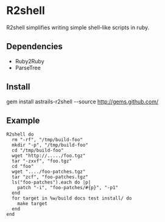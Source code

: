 R2shell
=======

R2shell simplifies writing simple shell-like scripts in ruby.

Dependencies
------------

* Ruby2Ruby
* ParseTree

Install
-------

gem install astrails-r2shell --source http://gems.github.com/

Example
-------

	R2shell do
	  rm "-rf", "/tmp/build-foo"
	  mkdir "-p", "/tmp/build-foo"
	  cd "/tmp/build-foo"
	  wget "http://...../foo.tgz"
	  tar "-zxvf", "foo.tgz"
	  cd "foo"
	  wget "..../foo-patches.tgz"
	  tar "zcf", "foo-patches.tgz"
	  ls("foo-patches").each do |p|
		patch "-i", "foo-patches/#{p}", "-p1"
	  end
	  for target in %w/build docs test install/ do
		make target
	  end
	end
